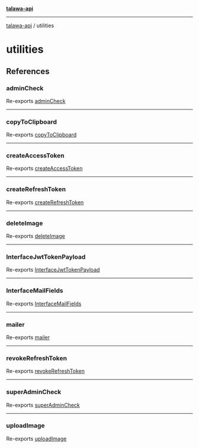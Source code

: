 [**talawa-api**](../README.md)

***

[talawa-api](../modules.md) / utilities

# utilities

## References

### adminCheck

Re-exports [adminCheck](adminCheck/functions/adminCheck.md)

***

### copyToClipboard

Re-exports [copyToClipboard](copyToClipboard/functions/copyToClipboard.md)

***

### createAccessToken

Re-exports [createAccessToken](auth/functions/createAccessToken.md)

***

### createRefreshToken

Re-exports [createRefreshToken](auth/functions/createRefreshToken.md)

***

### deleteImage

Re-exports [deleteImage](deleteImage/functions/deleteImage.md)

***

### InterfaceJwtTokenPayload

Re-exports [InterfaceJwtTokenPayload](auth/interfaces/InterfaceJwtTokenPayload.md)

***

### InterfaceMailFields

Re-exports [InterfaceMailFields](mailer/interfaces/InterfaceMailFields.md)

***

### mailer

Re-exports [mailer](mailer/functions/mailer.md)

***

### revokeRefreshToken

Re-exports [revokeRefreshToken](auth/functions/revokeRefreshToken.md)

***

### superAdminCheck

Re-exports [superAdminCheck](superAdminCheck/functions/superAdminCheck.md)

***

### uploadImage

Re-exports [uploadImage](uploadImage/functions/uploadImage.md)
